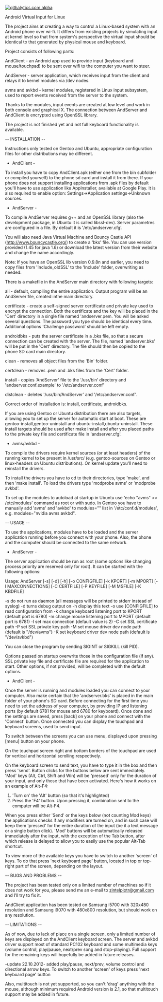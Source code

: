 [![githalytics.com alpha](https://cruel-carlota.pagodabox.com/50f65f640893334d97972660565e6743 
"githalytics.com")](http://githalytics.com/piotrzintel/Android-Virtual-Input-for-Linux)

Android Virtual Input for Linux

The project aims at creating a way to control a Linux-based system with an Android phone over wi-fi.
It differs from existing projects by simulating input at kernel level so that from system's perspective
the virtual input should be identical to that generated by physical mouse and keyboard.

Project consists of following parts:

AndClient - an Android app used to provide input (keyboard and mouse/touchpad) to be sent over wifi to the computer you want to steer.

AndServer - server application, which receives input from the client and relays it to kernel modules via /dev nodes.

avms and avkbd - kernel modules, registered in Linux input subsystem, used to report events received from the server to the system.

Thanks to the modules, input events are created at low level and work in both console and graphical X.
The connection between AndServer and AndClient is encrypted using OpenSSL library.

The project is not finished yet and not full keyboard functionality is available.



-- INSTALLATION --

Instructions only tested on Gentoo and Ubuntu, appropriate configuration files for other distributions may be different.


- AndClient -

To install you have to copy AndClient.apk (either one from the bin subfolder or compiled yourself) to the phone sd card and install
it from there. If your phone does not support installing applications from .apk files by default you'll have to use application
like AppInstaller, available at Google Play. It is also required to enable option: Settings->Application settings->Unknown sources.


- AndServer -

To compile AndServer requires g++ and an OpenSSL library (also the development package, in Ubuntu it is called libssl-dev).
Server parametres are configured in a file. By default it is '/etc/andserver.cfg'.

You will also need Java Virtual Machine and Bouncy Castle API (http://www.bouncycastle.org/) to create a 'bks' file. You
can use version provided (1.45 for java 1.6) or download the latest version from their website and change the name accordingly.

Note:
If you have an OpenSSL lib version 0.9.8n and earlier, you need to copy files from 'Include_oldSSL' to the 'Include' folder,
overwriting as needed.

There is a makefile in the AndServer main directory with following targets:

all - default, compiling the entire application. Output program will be an AndServer file, created inthe main directory.

certificate - create a self-signed server certificate and private key used to encrypt the connection. Both the 
              certificate and the key will be placed in the 'Cert' directory in a single file named 'andserver.pem.
              You will be asked several questions. The password you type should be identical every time. Additional
              options 'Challenge password' should be left empty.


androidbks - puts the server certificate in a .bks file, so that a secure connection can be created with the server. The
             file, named 'andserver.bks' will be put in the 'Cert' directory. The file should then be copied to the phone
             SD card main directory.

clean - removes all object files from the 'Bin' folder.

certclean - removes .pem and .bks files from the 'Cert' folder.

install - copies 'AndServer' file to the '/usr/bin' directory and 'andserver.conf.example' to '/etc/andserver.conf'

distclean - deletes '/usr/bin/AndServer' and '/etc/andserver.conf'.

Correct order of installation is: install, certificate, androidbks.

If you are using Gentoo or Ubuntu distribution there are also targets, allowing you to set up the server for automatic start
at boot. These are gentoo-install,gentoo-uninstall and ubuntu-install,ubuntu-uninstall. These install targets should be used
after make install and after you placed paths to the private key file and certificate file in 'andserver.cfg'.


- avms/avkbd -

To compile the drivers require kernel sources (or at least headers) of the running kernel to be present in /usr/src/
(e.g. gentoo-sources on Gentoo or linux-headers on Ubuntu distributions). On kernel update you'll need to reinstall the drivers.

To install the drivers you have to cd to their directories, type 'make', and then 'make install'. To load the drivers type
'modprobe avms' or 'modprobe avkbd'.

To set up the modules to autoload at startup in Ubuntu use 'echo "avms" >> /etc/modules' command as root or with sudo.
In Gentoo you have to manually add 'avms' and 'avkbd' to modules="" list in '/etc/conf.d/modules', e.g. modules="nvidia avms avkbd".



-- USAGE --


To use the applications, modules have to be loaded and the server application running before you connect with your phone.
Also, the phone and the computer should be connected to the same network.


- AndServer -

The server application should be run as root (some options like changing process priority are reserved only for root).
It can be started with the following options:


  Usage: AndServer [-s] [-d] [-h] [-o CONFIGFILE] [-k KPORT] [-m MPORT] [-l MAXCONNECTIONS] [-C CERTFILE] [-P KEYFILE] [-M MSFILE] [-K KBDFILE]

  -s	do not run as daemon (all messages will be printed to stderr instead of syslog)
  -d	turns debug output on
  -h	display this text
  -o	use [CONFIGFILE] to read configuration from
  -k	change keyboard listening port to KPORT (default port is 6780)
  -m	change mouse listening port to MPORT (default port is 6781)
  -l	set max connection (default value is 2)
  -C	set SSL certificate path
  -P	set SSL private key path
  -M	set mouse driver dev node path (default is "/dev/avms")
  -K	set keyboard driver dev node path (default is "/dev/avkbd")

  You can close the program by sending SIGINT or SIGKILL (kill PID).


Options passed on startup overwrite those in the configuration file (if any). SSL private key file and certificate file are required for the
application to start. Other options, if not provided, will be completed with the default options.


- AndClient -

Once the server is running and modules loaded you can connect to your computer. Also make certain that the 'andserver.bks' is placed in the main
folder of your phone's SD card. Before connecting for the first time you need to set the address of your computer, by providing IP and listening
ports (by default 6781 for mouse and 6780 for keyboard). Once done and the settings are saved, press [back] on your phone and connect with the
'Connect' button. Once connected you can display the touchpad and keyboard screens, used to send input.

To switch between the screens you can use menu, displayed upon pressing [menu] button on your phone.

On the touchpad screen right and bottom borders of the touchpad are used for vertical and horizontal scrolling respectively.

On the keyboard screen to send text, you have to type it in the box and then press 'send'. Button clicks for the buttons below are sent immediately.
'Mod' keys (Alt, Ctrl, Shift and Win) will be 'pressed' only for the duration of your input, and only those that have been activated.
Here's how it works on an example of Alt-F4:

1. 'Turn on' the 'Alt' button (so that it's highlighted)
2. Press the 'F4' button. Upon pressing it, combination sent to the computer will be Alt-F4.

When you press either 'Send' or the keys below (not counting Mod keys) the applications checks if any modifiers are turned on, and in such case will keep them 'pressed' for the entire duration of the input (be it a text message or 
a single button click). 'Mod' buttons will be automatically released immediately after the input, with the exception of the Tab button, after 
which release is delayed to allow you to easily use the popular Alt-Tab shortcut.

To view more of the available keys you have to switch to another 'screen' of keys. To do that press 'next keyboard page' button, located in top or top-right part of the screen, depending on the layout.


-- BUGS AND PROBLEMS --


The project has been tested only on a limited number of machines so if it does not work for you, please send me an e-mail to zintelpiotr@gmail.com
and I'll try to fix it.

AndClient application has been tested on Samsung i5700 with 320x480 resolution and Samsung i9070 with 480x800 resolution, but should work on any resolution.


-- LIMITATIONS --


As of now, due to lack of place on a single screen, only a limited number of keys are displayed on the AndClient keyboard screen. The server and
avkbd driver support most of standard PC102 keyboard and some multimedia keys (volume control, play/pause, next/prev song and stop-playing). Full
support for the remaining keys will hopefully be added in future releases.

-update 22.10.2012-
added play/pause, next/prev, volume control and directional arrow keys. To switch to another 'screen' of keys press 'next keyboard page' button

Also, multitouch is not yet supported, so you can't 'drag' anything with the mouse, although minimum required Android version is 2.1, so that
multitouch support may be added in future.

